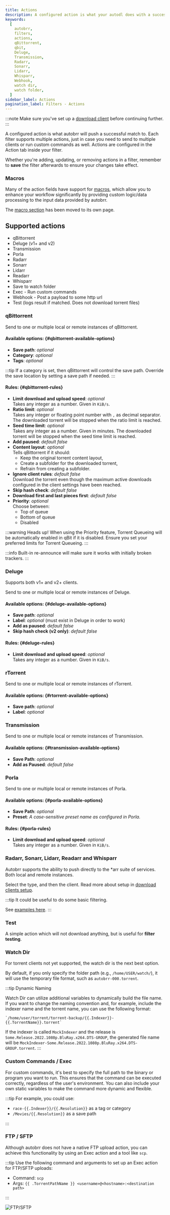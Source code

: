 ```yaml
---
title: Actions
description: A configured action is what your autodl does with a successful push. You can send it any of the supported actions. Each filter supports multiple actions just in case you need to send to multiple clients, or run custom commands as well.
keywords:
  [
    autobrr,
    filters,
    actions,
    qBittorrent,
    qbit,
    Deluge,
    Transmission,
    Radarr,
    Sonarr,
    Lidarr,
    Whisparr,
    Webhook,
    watch dir,
    watch folder,
  ]
sidebar_label: Actions
pagination_label: Filters - Actions
---
```


:::note
Make sure you've set up a [download client](../configuration/download-clients/dedicated) before continuing further.
:::

A configured action is what autobrr will push a successful match to. Each filter supports multiple actions, just in case you need to send to multiple clients or run custom commands as well. Actions are configured in the Action tab inside your filter.

Whether you're adding, updating, or removing actions in a filter, remember to **save** the filter afterwards to ensure your changes take effect.

### Macros

Many of the action fields have support for [macros](../filters/macros.md), which allow you to enhance your workflow significantly by providing custom logic/data processing to the input data provided by autobrr.

The [macro section](../filters/macros.md) has been moved to its own page.

## Supported actions

- qBittorrent
- Deluge (v1+ and v2)
- Transmission
- Porla
- Radarr
- Sonarr
- Lidarr
- Readarr
- Whisparr
- Save to watch folder
- Exec - Run custom commands
- Webhook - Post a payload to some http url
- Test (logs result if matched. Does not download torrent files)

### qBittorrent

Send to one or multiple local or remote instances of qBittorrent.

#### Available options: {#qbittorrent-available-options}

- **Save path**: *optional*  
- **Category**: *optional*  
- **Tags**: *optional*

:::tip
If a category is set, then qBittorrent will control the save path. Override the save location by setting a save path if needed.
:::

#### Rules: {#qbittorrent-rules}

- **Limit download and upload speed**: *optional*  
  Takes any integer as a number. Given in `KiB/s`.
- **Ratio limit**: *optional*  
  Takes any integer or floating point number with `,` as decimal separator.  
  The downloaded torrent will be stopped when the ratio limit is reached.
- **Seed time limit**: *optional*  
  Takes any integer as a number. Given in minutes.
  The downloaded torrent will be stopped when the seed time limit is reached.
- **Add paused**: *default false*
- **Content layout**: *optional*  
  Tells qBittorrent if it should:  
    - Keep the original torrent content layout,  
    - Create a subfolder for the downloaded torrent,  
    - Refrain from creating a subfolder.
- **Ignore client rules**: *default false*  
  Download the torrent even though the maximum active downloads configured in the client settings have been reached.
- **Skip hash check**: *default false*
- **Download first and last pieces first**: *default false*
- **Priority**: *optional*  
  Choose between:
  - Top of queue
  - Bottom of queue
  - Disabled

:::warning Heads up!
When using the Priority feature, Torrent Queueing will be automatically enabled in qBit if it is disabled. Ensure you set your preferred limits for Torrent Queueing.
:::

:::info
Built-in re-announce will make sure it works with initially broken trackers.
:::

### Deluge

Supports both v1+ and v2+ clients.

Send to one or multiple local or remote instances of Deluge.

#### Available options: {#deluge-available-options}

- **Save path**: *optional*  
- **Label**: *optional* (must exist in Deluge in order to work)
- **Add as paused**: *default false*
- **Skip hash check (v2 only)**: *default false*

#### Rules: {#deluge-rules}

- **Limit download and upload speed**: *optional*  
  Takes any integer as a number. Given in `KiB/s`.

### rTorrent

Send to one or multiple local or remote instances of rTorrent.

#### Available options: {#rtorrent-available-options}

- **Save path**: *optional*
- **Label**: *optional*

### Transmission

Send to one or multiple local or remote instances of Transmission.

#### Available options: {#transmission-available-options}

- **Save Path**: *optional*
- **Add as Paused**: *default false*

### Porla

Send to one or multiple local or remote instances of Porla.

#### Available options: {#porla-available-options}

- **Save Path**: *optional*
- **Preset**: *A case-sensitive preset name as configured in Porla.*

#### Rules: {#porla-rules}

- **Limit download and upload speed**: *optional*  
  Takes any integer as a number. Given in `KiB/s`.

### Radarr, Sonarr, Lidarr, Readarr and Whisparr

Autobrr supports the ability to push directly to the *arr suite of services. Both local and remote instances.

Select the type, and then the client. Read more about setup in [download clients setup](../configuration/download-clients/dedicated).

:::tip
It could be useful to do some basic filtering.

See [examples here](/filters/examples).
:::

### Test

A simple action which will not download anything, but is useful for **filter testing**.

### Watch Dir

For torrent clients not yet supported, the watch dir is the next best option.

By default, if you only specify the folder path (e.g., `/home/USER/watch/`), it will use the temporary file format, such as `autobrr-000.torrent`.

:::tip Dynamic Naming

Watch Dir can utilize additional variables to dynamically build the file name. If you want to change the naming convention and, for example, include the indexer name and the torrent name, you can use the following format:

    `/home/user/torrent/torrent-backup/{{.Indexer}}-{{.TorrentName}}.torrent`

If the indexer is called `MockIndexer` and the release is `Some.Release.2022.1080p.BluRay.x264.DTS-GROUP`, the generated file name will be `MockIndexer-Some.Release.2022.1080p.BluRay.x264.DTS-GROUP.torrent`.
:::

### Custom Commands / Exec

For custom commands, it's best to specify the full path to the binary or program you want to run. This ensures that the command can be executed correctly, regardless of the user's environment. You can also include your own static variables to make the command more dynamic and flexible.

:::tip
For example, you could use:

- `race-{{.Indexer}}/{{.Resolution}}` as a tag or category
- `/Movies/{{.Resolution}}` as a save path

:::

### FTP / SFTP

Although autobrr does not have a native FTP upload action, you can achieve this functionality by using an Exec action and a tool like `scp`.

:::tip
Use the following command and arguments to set up an Exec action for FTP/SFTP uploads:

- Command: `scp`
- Args: `{{ .TorrentPathName }} <username>@<hostname>:<destination path>`

:::

![FTP/SFTP](/img/SCP.png "Exec action for FTP/SFTP upload")
